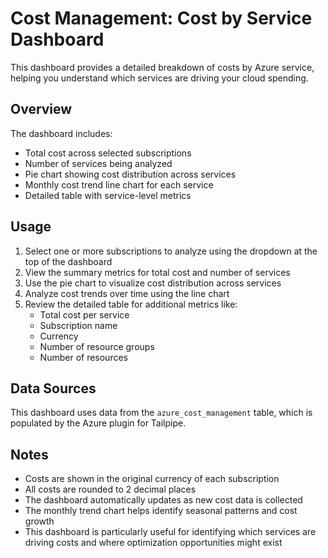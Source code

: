# Cost Management: Cost by Service Dashboard

This dashboard provides a detailed breakdown of costs by Azure service, helping you understand which services are driving your cloud spending.

## Overview

The dashboard includes:

- Total cost across selected subscriptions
- Number of services being analyzed
- Pie chart showing cost distribution across services
- Monthly cost trend line chart for each service
- Detailed table with service-level metrics

## Usage

1. Select one or more subscriptions to analyze using the dropdown at the top of the dashboard
2. View the summary metrics for total cost and number of services
3. Use the pie chart to visualize cost distribution across services
4. Analyze cost trends over time using the line chart
5. Review the detailed table for additional metrics like:
   - Total cost per service
   - Subscription name
   - Currency
   - Number of resource groups
   - Number of resources

## Data Sources

This dashboard uses data from the `azure_cost_management` table, which is populated by the Azure plugin for Tailpipe.

## Notes

- Costs are shown in the original currency of each subscription
- All costs are rounded to 2 decimal places
- The dashboard automatically updates as new cost data is collected
- The monthly trend chart helps identify seasonal patterns and cost growth
- This dashboard is particularly useful for identifying which services are driving costs and where optimization opportunities might exist 